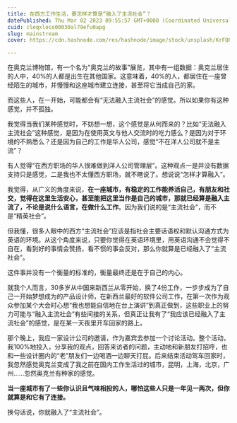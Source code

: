 ```yaml
---
title: 在西方工作生活，要怎样才算是“融入了主流社会”？
datePublished: Thu Mar 02 2023 09:55:57 GMT+0000 (Coordinated Universal Time)
cuid: cleqxloco00030al79efu0apg
slug: mainstream
cover: https://cdn.hashnode.com/res/hashnode/image/stock/unsplash/KrFQ63ZAjqs/upload/b1e37d5b914a2ba211f4f507e3b2e265.jpeg

---
```


在奥克兰博物馆，有一个名为“奥克兰的故事”展览，其中有一组数据：奥克兰居住的人中，40%的人都是出生在其他国家。这意味着，40%的人，都居住在一座曾经陌生的城市，并慢慢和这座城市建立连接，甚至将它当成自己的家。

而这些人，在一开始，可能都会有“无法融入主流社会”的感觉。所以如果你有这种感觉，并不孤独。

我觉得当我们某种感觉时，不妨想一想，这个感觉是从何而来的？比如“无法融入主流社会”这种感觉，是因为在使用英文与他人交流时的吃力感么？是因为对于环境的不熟悉么？还是因为自己的工作是华人公司，感觉“不在洋人公司就不是主流”？

有人觉得“在西方职场的华人很难做到洋人公司管理层”。这种观点一是并没有数据支持只是感觉，二是我也不太懂西方职场，就不瞎说了。想说说“怎样才算融入”。

我觉得，从广义的角度来说，**在一座城市，有稳定的工作能养活自己，有朋友和社交，觉得在这里生活安心，甚至能把这里当作是自己的城市，那就已经算是融入主流了，不论是说什么语言，在做什么工作**。因为我们说的是“主流社会”，而不是“精英社会”。

但我懂，很多人眼中的西方“主流社会”应该是指社会主要话语权和默认沟通方式为英语的环境。从这个角度来说，只要你觉得在英语环境里，用英语沟通不会觉得不自在，看到好的事情会赞扬，看不惯的事会反对，那么你就算是已经融入了“主流社会”。

这件事并没有一个衡量的标准的，衡量最终还是在于自己的内心。

就我个人而言，30多岁从中国来新西兰从零开始，换了4份工作，一步步成为了自己一开始梦想成为的产品设计师，在新西兰最好的软件公司工作，在第一次作为观众参加某个大会时心想“我也想能自信地在台上演讲”到真正做到，这些职业上的努力可能与“融入主流社会”有些间接的关系，但真正让我有了“我应该已经融入了主流社会”的感觉，是在某一天夜里开车回家的路上。

那个晚上，我应一家设计公司的邀请，作为嘉宾去参加一个讨论活动。整个活动，我100%地投入，分享我的观点，回答来访者的问题，主动地和新朋友打招呼，也和一些设计圈内的“老”朋友们一边喝酒一边聊天打屁。后来结束活动驾车回家时，我忽然感觉奥克兰变成了我之前在国内工作生活过的城市，昆明，上海，北京，广州……忽然奥克兰有种家的感觉。

**当一座城市有了一些你认识且气味相投的人，哪怕这些人只是一年见一两次，但你就算是和它有了连接。**

换句话说，你就融入了“主流社会”。
